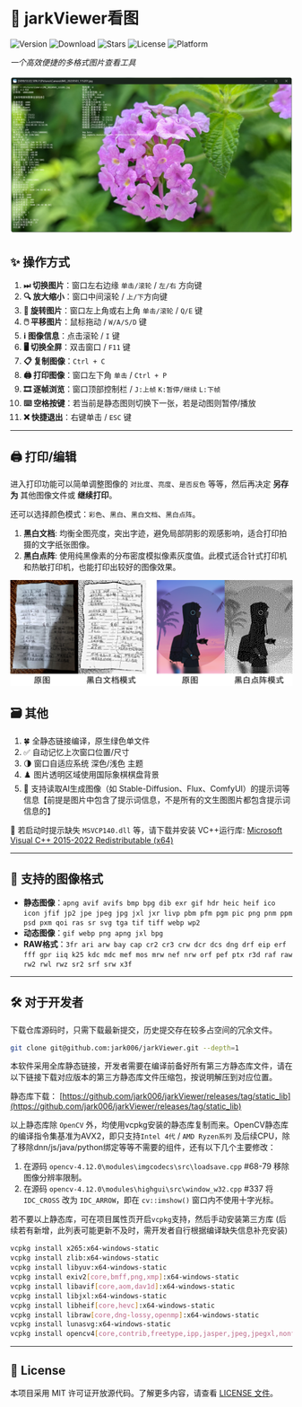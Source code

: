 # 🌟 jarkViewer看图

![Version](https://img.shields.io/github/v/release/jark006/jarkViewer) ![Download](https://img.shields.io/github/downloads/jark006/jarkviewer/total) ![Stars](https://img.shields.io/github/stars/jark006/jarkViewer) ![License](https://img.shields.io/github/license/jark006/jarkViewer) ![Platform](https://img.shields.io/badge/OS-Windows%2010/11%2064%20bit-00adef.svg)

*一个高效便捷的多格式图片查看工具*

![Preview](preview.png)

## ✨ 操作方式

1. **⏭ 切换图片**：窗口左右边缘 `单击/滚轮` / `左/右` 方向键
1. **🔍 放大缩小**：窗口中间滚轮 / `上/下`方向键
1. **🔄 旋转图片**：窗口左上角或右上角 `单击/滚轮` / `Q/E` 键
1. **🖱️ 平移图片**：鼠标拖动 / `W/A/S/D` 键
1. **ℹ️ 图像信息**：点击滚轮 / `I` 键
1. **🖥️ 切换全屏**：双击窗口 / `F11` 键
1. **📋 复制图像**：`Ctrl + C`
1. **🖨 打印图像**：窗口左下角 `单击` / `Ctrl + P`
1. **🎞️ 逐帧浏览**：窗口顶部控制栏 / `J:上帧` `K:暂停/继续` `L:下帧`
1. **⌨️ 空格按键**：若当前是静态图则切换下一张，若是动图则暂停/播放
1. **❌ 快捷退出**：右键单击 / `ESC` 键

---

## 🖨 打印/编辑

进入打印功能可以简单调整图像的 `对比度`、`亮度`、`是否反色` 等等，然后再决定 **另存为** 其他图像文件或 **继续打印**。

还可以选择颜色模式：`彩色`、`黑白`、`黑白文档`、`黑白点阵`。

1. **黑白文档**: 均衡全图亮度，突出字迹，避免局部阴影的观感影响，适合打印拍摄的文字纸张图像。
1. **黑白点阵**: 使用纯黑像素的分布密度模拟像素灰度值。此模式适合针式打印机和热敏打印机，也能打印出较好的图像效果。

![printerPreview](printerPreview.png)

## 🗃️ 其他

1. 🍀 全静态链接编译，原生绿色单文件
1. ✅ 自动记忆上次窗口位置/尺寸
1. 🌗 窗口自适应系统 深色/浅色 主题
1. ♟️ 图片透明区域使用国际象棋棋盘背景
1. 📖 支持读取AI生成图像（如 Stable-Diffusion、Flux、ComfyUI）的提示词等信息【前提是图片中包含了提示词信息，不是所有的文生图图片都包含提示词信息的】

🔧 若启动时提示缺失 `MSVCP140.dll` 等，请下载并安装 VC++运行库: [Microsoft Visual C++ 2015-2022 Redistributable (x64)](https://aka.ms/vs/17/release/vc_redist.x64.exe)

---

## 📂 支持的图像格式

- **静态图像**：`apng avif avifs bmp bpg dib exr gif hdr heic heif ico icon jfif jp2 jpe jpeg jpg jxl jxr livp pbm pfm pgm pic png pnm ppm psd pxm qoi ras sr svg tga tif tiff webp wp2`
- **动态图像**：`gif webp png apng jxl bpg`  
- **RAW格式**：`3fr ari arw bay cap cr2 cr3 crw dcr dcs dng drf eip erf fff gpr iiq k25 kdc mdc mef mos mrw nef nrw orf pef ptx r3d raf raw rw2 rwl rwz sr2 srf srw x3f`

---

## 🛠️ 对于开发者

下载仓库源码时，只需下载最新提交，历史提交存在较多占空间的冗余文件。
```sh
git clone git@github.com:jark006/jarkViewer.git --depth=1
```

本软件采用全库静态链接，开发者需要在编译前备好所有第三方静态库文件，请在以下链接下载对应版本的第三方静态库文件压缩包，按说明解压到对应位置。

静态库下载： [https://github.com/jark006/jarkViewer/releases/tag/static_lib](https://github.com/jark006/jarkViewer/releases/tag/static_lib)

以上静态库除 `OpenCV` 外，均使用vcpkg安装的静态库复制而来。OpenCV静态库的编译指令集基准为AVX2，即只支持`Intel 4代` / `AMD Ryzen系列` 及后续CPU，除了移除dnn/js/java/python绑定等等不需要的组件，还有以下几个主要修改：
1. 在源码 `opencv-4.12.0\modules\imgcodecs\src\loadsave.cpp` #68-79 移除图像分辨率限制。
1. 在源码 `opencv-4.12.0\modules\highgui\src\window_w32.cpp` #337 将 `IDC_CROSS` 改为 `IDC_ARROW`，即在 `cv::imshow()` 窗口内不使用十字光标。


若不要以上静态库，可在项目属性页开启`vcpkg`支持，然后手动安装第三方库 (后续若有新增，此列表可能更新不及时，需开发者自行根据编译缺失信息补充安装)

```sh
vcpkg install x265:x64-windows-static
vcpkg install zlib:x64-windows-static
vcpkg install libyuv:x64-windows-static
vcpkg install exiv2[core,bmff,png,xmp]:x64-windows-static
vcpkg install libavif[core,aom,dav1d]:x64-windows-static
vcpkg install libjxl:x64-windows-static
vcpkg install libheif[core,hevc]:x64-windows-static
vcpkg install libraw[core,dng-lossy,openmp]:x64-windows-static
vcpkg install lunasvg:x64-windows-static
vcpkg install opencv4[core,contrib,freetype,ipp,jasper,jpeg,jpegxl,nonfree,openexr,opengl,openjpeg,png,tiff,webp,world]:x64-windows-static
```

---

## 📜 License

本项目采用 MIT 许可证开放源代码。了解更多内容，请查看 [LICENSE 文件](https://github.com/jark006/jarkViewer/blob/main/LICENSE)。
